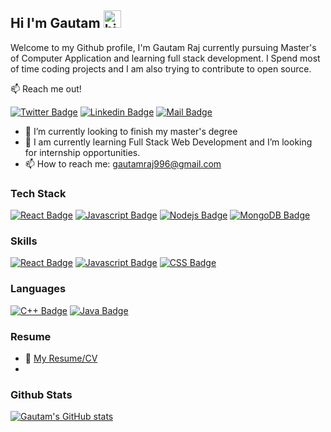 ## Hi I'm Gautam <img src="https://user-images.githubusercontent.com/1303154/88677602-1635ba80-d120-11ea-84d8-d263ba5fc3c0.gif" width="28px" height="28px" alt="hi">

Welcome to my Github profile, I'm Gautam Raj currently pursuing Master's of Computer Application and learning full stack development. I Spend most of time coding projects and I am also trying to contribute to open source.

:mailbox: Reach me out!

[![Twitter Badge](https://img.shields.io/badge/-@grajdev12-1ca0f1?style=flat&labelColor=1ca0f1&logo=twitter&logoColor=white&link=https://twitter.com/Ipenywis)](https://twitter.com/grajdev12)  [![Linkedin Badge](https://img.shields.io/badge/-grajdev12-0e76a8?style=flat&labelColor=0e76a8&logo=linkedin&logoColor=white)](https://www.linkedin.com/in/grajdev12/) [![Mail Badge](https://img.shields.io/badge/-gautamraj996-c0392b?style=flat&labelColor=c0392b&logo=gmail&logoColor=white)](mailto:gautamraj996@gmail.com)


- 🔭 I’m currently looking to finish my master's degree
- 🤔 I am currently learning Full Stack Web Development and I’m looking for internship opportunities.
- 📫 How to reach me: gautamraj996@gmail.com
  

### Tech Stack

[![React Badge](https://img.shields.io/badge/-React-61DBFB?style=for-the-badge&labelColor=black&logo=react&logoColor=61DBFB)](#) [![Javascript Badge](https://img.shields.io/badge/-Javascript-F0DB4F?style=for-the-badge&labelColor=black&logo=javascript&logoColor=F0DB4F)](#)  [![Nodejs Badge](https://img.shields.io/badge/-Nodejs-3C873A?style=for-the-badge&labelColor=black&logo=node.js&logoColor=3C873A)](#) [![MongoDB Badge](https://img.shields.io/badge/MongoDB-%234ea94b.svg?style=for-the-badge&logo=mongodb&logoColor=white)](#)


### Skills

[![React Badge](https://img.shields.io/badge/HTML5-E34F26?style=for-the-badge&logo=html5&logoColor=white)](#) [![Javascript Badge](https://img.shields.io/badge/-Javascript-F0DB4F?style=for-the-badge&labelColor=black&logo=javascript&logoColor=F0DB4F)](#)  [![CSS Badge](https://img.shields.io/badge/CSS3-1572B6?style=for-the-badge&logo=css3&logoColor=white)](#) 

### Languages

[![C++ Badge](https://img.shields.io/badge/C%2B%2B-00599C?style=for-the-badge&logo=c%2B%2B&logoColor=white)](#) [![Java Badge](https://img.shields.io/badge/Java-ED8B00?style=for-the-badge&logo=openjdk&logoColor=white)](#) 


### Resume
- :paperclip: [My Resume/CV](https://drive.google.com/file/d/1kd-1ugITuomzkwyVXVzCw1xxRn8bSote/view?usp=sharing)
- 

### Github Stats

[![Gautam's GitHub stats](https://github-readme-stats.vercel.app/api?username=GautamRaj-12)](https://github.com/anuraghazra/github-readme-stats)

